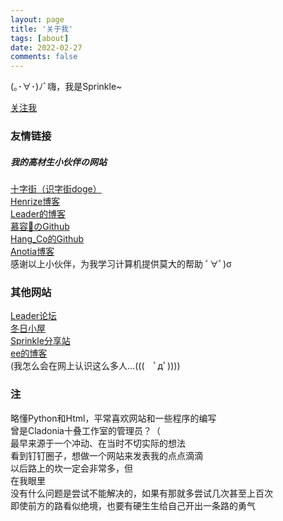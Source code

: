 ```yaml
---
layout: page
title: '关于我'
tags: [about]
date: 2022-02-27
comments: false
---
```

    
(｡･∀･)ﾉﾞ嗨，我是Sprinkle~<br>

[关注我](https://space.bilibili.com/504151731)<br>

### 友情链接
##### 我的高材生小伙伴の网站
[十字街（识字街doge）](https://crosst.chat)<br>
[Henrize博客](https://henrize.kim)<br>
[Leader的博客](https://leader.rthe.xyz)<br>
[慕容🐷のGithub](https://github.com/murongpig)<br>
[Hang_Co的Github](https://github.com/hangco-studio)<br>
[Anotia博客](https://anotiawang.github.io)<br>
感谢以上小伙伴，为我学习计算机提供莫大的帮助 ﾟ∀ﾟ)σ<br>
### 其他网站
[Leader论坛](https://leader.freeflarum.com)<br>
[冬日小屋](https://bbs.spr233.eu.org)<br>
[Sprinkle分享站](https://drive.sprinkle.workers.dev)<br>
[ee的博客](https://paperee.tk)<br>
(我怎么会在网上认识这么多人…(((　ﾟдﾟ))))<br>
### 注
略懂Python和Html，平常喜欢网站和一些程序的编写<br>
曾是Cladonia十叠工作室的管理员？（<br>
最早来源于一个冲动、在当时不切实际的想法<br>
看到钉钉圈子，想做一个网站来发表我的点点滴滴<br>
以后路上的坎一定会非常多，但<br>
在我眼里<br>
没有什么问题是尝试不能解决的，如果有那就多尝试几次甚至上百次<br>
即使前方的路看似绝境，也要有硬生生给自己开出一条路的勇气<br>
